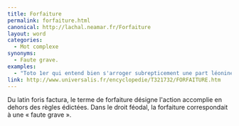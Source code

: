 ```yaml
---
title: Forfaiture
permalink: forfaiture.html
canonical: http://lachal.neamar.fr/Forfaiture
layout: word
categories:
  - Mot complexe
synonyms:
  - Faute grave.
examples:
  - "Toto 1er qui entend bien s'arroger subrepticement une part léonine, et pour qui une forfaiture ou félonie n'est jamais de trop, fit mine d'accepter, magnanime, la règle du jeu et pose à Toto 2nd le problème suivant :[…] (cf. Histoires)"
link: http://www.universalis.fr/encyclopedie/T321732/FORFAITURE.htm
---
```


Du latin foris factura, le terme de forfaiture désigne l'action accomplie en dehors des règles édictées. Dans le droit féodal, la forfaiture correspondait à une « faute grave ».

